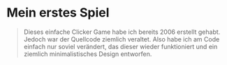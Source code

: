 # Mein erstes Spiel

> Dieses einfache Clicker Game habe ich bereits 2006 erstellt gehabt. Jedoch war der Quellcode ziemlich veraltet. Also habe ich am Code einfach nur soviel verändert, das dieser wieder funktioniert und ein ziemlich minimalistisches Design entworfen. 